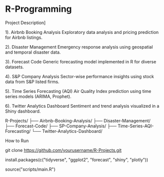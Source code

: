 # R-Programming


Project	Description]

1). Airbnb Booking Analysis	Exploratory data analysis and pricing prediction for Airbnb listings.

2). Disaster Management	Emergency response analysis using geospatial and temporal disaster data.

3). Forecast Code	Generic forecasting model implemented in R for diverse datasets.

4). S&P Company Analysis	Sector-wise performance insights using stock data from S&P listed firms.

5). Time Series Forecasting (AQI)	Air Quality Index prediction using time series models (ARIMA, Prophet).

6). Twitter Analytics Dashboard	Sentiment and trend analysis visualized in a Shiny dashboard.


R-Projects/
├── Airbnb-Booking-Analysis/
├── Disaster-Management/
├── Forecast-Code/
├── SP-Company-Analysis/
├── Time-Series-AQI-Forecasting/
└── Twitter-Analytics-Dashboard/


How to Run

git clone https://github.com/yourusername/R-Projects.git


install.packages(c("tidyverse", "ggplot2", "forecast", "shiny", "plotly"))


source("scripts/main.R")
